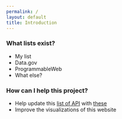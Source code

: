 ```yaml
---
permalink: /
layout: default
title: Introduction
---
```


### What lists exist?  
* My list 
* Data.gov 
* ProgrammableWeb 
* What else?  

### How can I help this project?  
* Help update this [list of API](http://18f.github.io/API-All-the-X/pages/individual_apis) with [these](https://github.com/GSA/slash-developer-pages/issues?q=is%3Aopen+sort%3Acreated-desc)
* Improve the visualizations of this website






